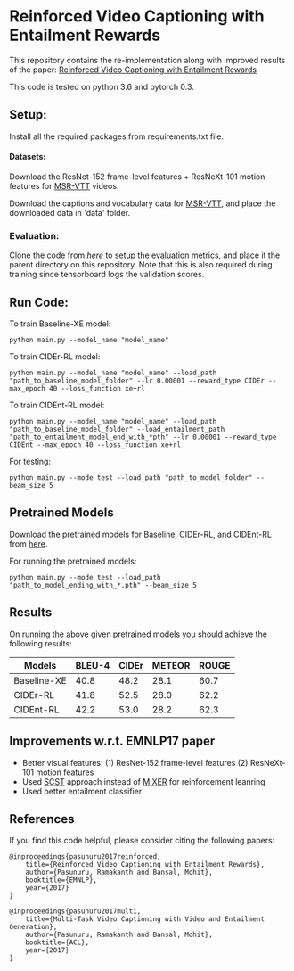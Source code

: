 # Reinforced Video Captioning with Entailment Rewards
This repository contains the re-implementation along with improved results of the paper: [Reinforced Video Captioning with Entailment Rewards](https://arxiv.org/pdf/1708.02300.pdf)

This code is tested on python 3.6 and pytorch 0.3.

## Setup:
Install all the required packages from requirements.txt file.

#### Datasets:
Download the ResNet-152 frame-level features + ResNeXt-101 motion features for [MSR-VTT](https://drive.google.com/file/d/1bZJ0noxJ9EwXV161d4w6p6PqaszhM8t4/view?usp=sharing) videos.

Download the captions and vocabulary data for [MSR-VTT](https://drive.google.com/drive/folders/1HhF8Tl3ZXQzaILlg6vCXST9A_6BjPU5r?usp=sharing), and place the downloaded data in 'data' folder. 

### Evaluation:
Clone the code from *[here](https://github.com/ramakanth-pasunuru/video_caption_eval_python3)* to setup the evaluation metrics, and place it the parent directory on this repository. Note that this is also required during training since tensorboard logs the validation scores.


## Run Code:
To train Baseline-XE model:
```
python main.py --model_name "model_name"
```
To train CIDEr-RL model:
```
python main.py --model_name "model_name" --load_path "path_to_baseline_model_folder" --lr 0.00001 --reward_type CIDEr --max_epoch 40 --loss_function xe+rl
```
To train CIDEnt-RL model:
```
python main.py --model_name "model_name" --load_path "path_to_baseline_model_folder" --load_entailment_path "path_to_entailment_model_end_with_*pth" --lr 0.00001 --reward_type CIDEnt --max_epoch 40 --loss_function xe+rl
```
For testing:
```
python main.py --mode test --load_path "path_to_model_folder" --beam_size 5 
```

## Pretrained Models

Download the pretrained models for Baseline, CIDEr-RL, and CIDEnt-RL from [here](https://drive.google.com/open?id=1Zl5jDAo6to1bRoNi_HtzQumEG27U62RD).

For running the pretrained models:
```
python main.py --mode test --load_path "path_to_model_ending_with_*.pth" --beam_size 5 
```

## Results

On running the above given pretrained models you should achieve the following results:

| Models             | BLEU-4 | CIDEr | METEOR | ROUGE |
| ------------------ | ------ | ----- | ------ | ----- |
| Baseline-XE        | 40.8   | 48.2  | 28.1   | 60.7  |
| CIDEr-RL           | 41.8   | 52.5  | 28.0   | 62.2  |
| CIDEnt-RL          | 42.2   | 53.0  | 28.2   | 62.3  |

## Improvements w.r.t. EMNLP17 paper

- Better visual features: (1) ResNet-152 frame-level features (2) ResNeXt-101 motion features
- Used [SCST](https://arxiv.org/pdf/1612.00563.pdf) approach instead of [MIXER](https://arxiv.org/pdf/1511.06732.pdf) for reinforcement leanring
- Used better entailment classifier


## References
If you find this code helpful, please consider citing the following papers:

    @inproceedings{pasunuru2017reinforced,
        title={Reinforced Video Captioning with Entailment Rewards},
        author={Pasunuru, Ramakanth and Bansal, Mohit},
        booktitle={EMNLP},
        year={2017}
    }
    
    @inproceedings{pasunuru2017multi,
        title={Multi-Task Video Captioning with Video and Entailment Generation},
        author={Pasunuru, Ramakanth and Bansal, Mohit},
        booktitle={ACL},
        year={2017}
    }

